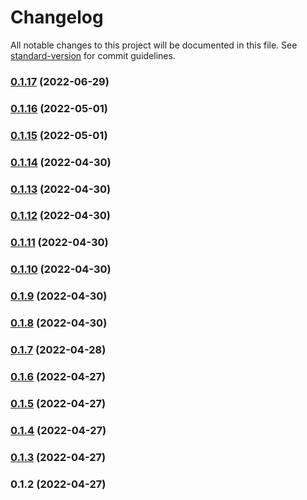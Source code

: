 # Changelog

All notable changes to this project will be documented in this file. See [standard-version](https://github.com/conventional-changelog/standard-version) for commit guidelines.

### [0.1.17](https://github.com/abris-platform/abris-components/compare/v0.1.16...v0.1.17) (2022-06-29)

### [0.1.16](https://github.com/abris-platform/abris-components/compare/v0.1.15...v0.1.16) (2022-05-01)

### [0.1.15](https://github.com/abris-platform/abris-components/compare/v0.1.14...v0.1.15) (2022-05-01)

### [0.1.14](https://github.com/abris-platform/abris-components/compare/v0.1.13...v0.1.14) (2022-04-30)

### [0.1.13](https://github.com/abris-platform/abris-components/compare/v0.1.12...v0.1.13) (2022-04-30)

### [0.1.12](https://github.com/abris-platform/abris-components/compare/v0.1.11...v0.1.12) (2022-04-30)

### [0.1.11](https://github.com/abris-platform/abris-components/compare/v0.1.10...v0.1.11) (2022-04-30)

### [0.1.10](https://github.com/abris-platform/abris-components/compare/v0.1.9...v0.1.10) (2022-04-30)

### [0.1.9](https://github.com/abris-platform/abris-components/compare/v0.1.8...v0.1.9) (2022-04-30)

### [0.1.8](https://github.com/abris-platform/abris-components/compare/v0.1.7...v0.1.8) (2022-04-30)

### [0.1.7](https://github.com/abris-platform/abris-components/compare/v0.1.6...v0.1.7) (2022-04-28)

### [0.1.6](https://github.com/abris-platform/abris-components/compare/v0.1.5...v0.1.6) (2022-04-27)

### [0.1.5](https://github.com/abris-platform/abris-components/compare/v0.1.4...v0.1.5) (2022-04-27)

### [0.1.4](https://github.com/abris-platform/abris-components/compare/v0.1.3...v0.1.4) (2022-04-27)

### [0.1.3](https://github.com/abris-platform/abris-components/compare/v0.1.2...v0.1.3) (2022-04-27)

### 0.1.2 (2022-04-27)
